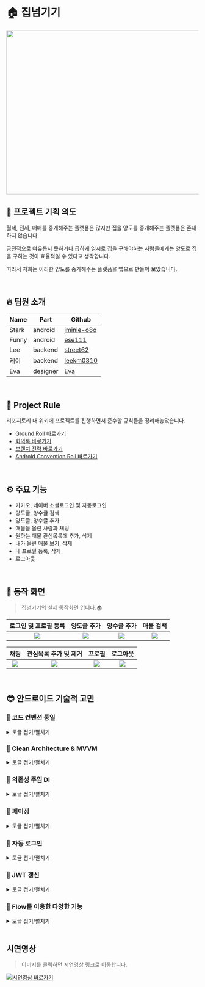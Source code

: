 # 🏠 집넘기기
<p align="center"><img src="https://user-images.githubusercontent.com/79504043/189599604-36c291f8-821f-461d-aa5f-31564292c0bb.png" width="900" height="430"/></p>

## 🚀 프로젝트 기획 의도
월세, 전세, 매매를 중개해주는 플랫폼은 많지만 집을 양도를 중개해주는 플랫폼은 존재하지 않습니다. 
  
  
금전적으로 여유롭지 못하거나 급하게 임시로 집을 구해야하는 사람들에게는 양도로 집을 구하는 것이 효율적일 수 있다고 생각합니다.  
  
  
따라서 저희는 이러한 양도를 중개해주는 플랫폼을 앱으로 만들어 보았습니다. 

</br>

## 🔥 팀원 소개
|Name|Part|Github|
|---|---|---|
|Stark|android|[jminie-o8o](https://github.com/jminie-o8o)|
|Funny|android|[ese111](https://github.com/ese111)|
|Lee|backend|[street62](https://github.com/street62)|
|케이|backend|[leekm0310](https://github.com/leekm0310)|
|Eva|designer|[Eva](https://evachu.design)|

</br>

## 📃 Project Rule

리포지토리 내 위키에 프로젝트를 진행하면서 준수할 규칙들을 정리해놓았습니다.
- [Ground Roll 바로가기](https://github.com/street62/Home-Rent-App/wiki/%EA%B7%B8%EB%9D%BC%EC%9A%B4%EB%93%9C-%EB%A1%A4)
- [회의록 바로가기](https://github.com/street62/Home-Rent-App/wiki/%ED%9A%8C%EC%9D%98%EB%A1%9D)
- [브랜치 전략 바로가기](https://github.com/street62/Home-Rent-App/wiki/%ED%98%91%EC%97%85-%EC%A0%84%EB%9E%B5)
- [Android Convention Roll 바로가기](https://github.com/street62/Home-Rent-App/wiki/%EC%95%88%EB%93%9C%EB%A1%9C%EC%9D%B4%EB%93%9C-%EC%BB%A8%EB%B2%A4%EC%85%98)

</br>

## ⚙ 주요 기능
- 카카오, 네이버 소셜로그인 및 자동로그인
- 양도글, 양수글 검색
- 양도글, 양수글 추가
- 매물을 올린 사람과 채팅
- 원하는 매물 관심목록에 추가, 삭제
- 내가 올린 매물 보기, 삭제
- 내 프로필 등록, 삭제
- 로그아웃

</br>

## 📱 동작 화면
<Blockquote>
집넘기기의 실제 동작화면 입니다.🏠
</Blockquote>

| 로그인 및 프로필 등록 | 양도글 추가 | 양수글 추가 | 매물 검색 |
|:--------:|:--------:|:--------:|:--------:|
| ![](https://github.com/street62/Home-Rent-App/blob/android_develop/screenshot/%EB%A1%9C%EA%B7%B8%EC%9D%B8%20%EB%B0%8F%20%ED%94%84%EB%A1%9C%ED%95%84%20%EB%93%B1%EB%A1%9D.gif) | ![](https://github.com/street62/Home-Rent-App/blob/android_develop/screenshot/%EC%96%91%EB%8F%84%EA%B8%80%20%EB%93%B1%EB%A1%9D.gif) | ![](https://github.com/street62/Home-Rent-App/blob/android_develop/screenshot/%EC%96%91%EC%88%98%EA%B8%80%20%EB%93%B1%EB%A1%9D.gif) | ![](https://github.com/street62/Home-Rent-App/blob/android_develop/screenshot/%EB%A7%A4%EB%AC%BC%20%EA%B2%80%EC%83%89.gif) |

| 채팅 | 관심목록 추가 및 제거 | 프로필 | 로그아웃 |
|:--------:|:--------:|:--------:|:--------:|
| ![](https://github.com/street62/Home-Rent-App/blob/android_develop/screenshot/%EC%B1%84%ED%8C%85.gif) | ![](https://github.com/street62/Home-Rent-App/blob/android_develop/screenshot/%EA%B4%80%EC%8B%AC%EB%AA%A9%EB%A1%9D%20%EC%B6%94%EA%B0%80%20%EB%B0%8F%20%EC%A0%9C%EA%B1%B0.gif) | ![](https://github.com/street62/Home-Rent-App/blob/android_develop/screenshot/%ED%94%84%EB%A1%9C%ED%95%84.gif) | ![](https://github.com/street62/Home-Rent-App/blob/android_develop/screenshot/%EB%A1%9C%EA%B7%B8%EC%95%84%EC%9B%83.gif) |

</br>

## 😎 안드로이드 기술적 고민
### 📌 코드 컨벤션 통일
<details>
<summary>토글 접기/펼치기</summary>
<div markdown="1">

<p align="center"><img src="https://user-images.githubusercontent.com/79504043/189822483-f6f6bf50-11f2-416c-85ae-3185979b0042.png" width="560" height="300"/></p>

> 집넘기기🏠는 coding convention, style guide 준수를 위해 ktlint를 사용했습니다.  

</br>

### 🤷‍♂️ 왜 ktlint?

- 유지보수성, 결합도, 응집도 등의 특성들이 소프트웨어의 품질을 향상시키기 위한 전략이라고 한다면, 코드 품질을 개선하기 위한 전략으로는 코드 리뷰, 정적 분석, 코딩 컨벤션 등이 존재
- 프로젝트 내에서 코드 스타일이 강제로 통일되기 때문에 서로 다른 스타일로 작성될 일이 없고 모든 프로젝트 내의 코드가 통일성이 생김 
- 이를 통해 코드 리뷰 시에 서로 다른 스타일로 인한 피로감이 줄어들고 가독성 저하 또는 불필요한 소통의 비용이 줄어들게 됨

저희는 여러 정적 분석 도구 중 공식 style을 기본으로 제공하는 ktlint를 적용하기로 하였습니다.

실제로 이번 집넘기기 프로젝트를 하면서 ktlint를 적용하였더니 팀원의 PR 코드리뷰 때 
한 줄로 길게 쓴 코드가 사라지고 코드가 더 눈에 잘 들어와서 좋았습니다.

</br>

### ktlint 적용 전
```kotlin
private fun setDefaultResult() {
        collectStateFlow(viewModel.searchWord) { keyword ->
            viewModel.getWantHomeResult(WantHomeResultRequest(keyword, true))             
        }
    }
```

### ktlint 적용 후
```kotlin
private fun setDefaultResult() {
        collectStateFlow(viewModel.searchWord) { keyword ->
            viewModel.getWantHomeResult(
                WantHomeResultRequest(
                    keyword,
                    true
                )
            )
        }
    }
```

</div>
</details>

### 📌 Clean Architecture & MVVM

<details>
<summary>토글 접기/펼치기</summary>
<div markdown="1">

<p align="center"><img src="https://user-images.githubusercontent.com/79504043/189823885-b9eddb33-861b-4bdf-b152-01ce5fac4a7e.png" width="560" height="400"/></p>

> 집넘기기🏠는 프로젝트 아키텍처 패턴으로 MVVM 패턴을 사용했습니다.

</br>

### 🤷‍♂️ 왜 아키텍처 패턴?

아키텍처패턴을 적용한 가장 큰 이유는 [안드로이드 공식문서](https://developer.android.com/topic/architecture)에서 말하는 **Seperation of concerns** 즉 **관심사의 분리**를 하기 위해서 입니다.

코드를 관심사 단위로 나누게 되면 한쪽에서 코드가 변경된다고 해도 다른쪽에서 신경쓸 필요가 없어지므로 유지 보수가 용이하다는 장점이 있습니다.

프로젝트를 꾸준히 유지보수 하기 위해 안드로이드 아키텍처패턴의 적용은 꼭 필요하다고 판단했습니다.

</br>

### 🤷‍♂️ 그렇다면 왜 MVVM?

**MVC 패턴의 단점**
- View와 Model 사이의 의존성이 높음
- Controller가 안드로이드에 종속되기 때문에 테스트가 어려워잠
- Controller에 많은 코드가 모이게 되어 Activity가 비대해잠
- 안드로이드 특성상 Activity가 View 표시와 Controller 역할을 같이 수행해야 하기 때문에 두 요소의 결합도가 높아잠

**MVP 패턴의 단점**
- View와 Presenter가 1:1로 강한 의존성을 가지게 됨
- 각각의 View마다 Presenter가 존재하게 되어서 코드량이 많아져 유지 보수가 힘들어질 수 있음

</br>

**이에 비해 MVVM 패턴은**
- View와 Model 사이의 의존성이 없음
- View는 ViewModel을 참조하지만 ViewModel은 View를 참조하지 않음
- 각각 부분이 독립적이라 모듈화 개발에 적합
- DataBinding을 함께 활용하면 View와 ViewModel 간의 의존성을 낮추고 View에서 처리하는 로직을 감소시킬 수 있

이에 따라 집넘기기는 MVVM 패턴을 사용하게 되었습니다.

</div>
</details>


### 📌 의존성 주입 DI

<details>
<summary>토글 접기/펼치기</summary>
<div markdown="1">

<p align="center"><img src="https://user-images.githubusercontent.com/79504043/189824297-fff7ce52-6b99-40fa-835a-894678bb25e5.png" width="660" height="400"/></p>

> 집넘기기🏠는 의존성 주입(DI)을 위해 Hilt를 사용했습니다.

</br>

### 🤷‍♂️ 의존성주입이 필요한 이유?
- 의존성 주입을 사용하지 않는다면 클래스 내부에서 직접 의존 항목의 인스턴스를 생성하거나, 직접 DI 객체를 만들어 수동으로 의존성을 주입해야 합니다.
- 이러한 방식은 코드의 재사용이 어렵고 리팩토링이 힘듭니다. 또한 ViewModelFactory의 경우 보일러 플레이트 코드가 발생하게 됩니다.

```kotlin
// ViewModel이 Repository를 가지고 있고, Repository가 DataSource를, DataSource는 AssetLoader를 ...
class ViewModelFactory(private val context: Context) : ViewModelProvider.Factory {
    override fun <T : ViewModel> create(modelClass: Class<T>): T {
        return when {
            modelClass.isAssignableFrom(HomeViewModel::class.java) -> {
                HomeViewModel(HomeRepository(HomeAssetDataSource(AssetLoader(context)))) as T
            }
            modelClass.isAssignableFrom(CategoryViewModel::class.java) -> {
                val repository = CategoryRepository(CategoryRemoteDataSource(ApiClient.create()))
                CategoryViewModel(repository) as T
            }
            else -> {
                throw IllegalArgumentException("Failed to create ViewModel: ${modelClass.name}")
            }
        }
    }
}
```

</br>

### 🤷‍♂️ 그렇다면 왜 Hilt?

안드로이드 DI 라이브러리로는 Dagger2, Koin 등의 다른 선택지도 있었지만
- 안드로이드 애플리케이션을 위한 Dagger와 관련 기반 코드들을 간소화
- 쉬운 설정과 가독성/이해도 그리고 앱간 코드 공유를 위한 표준 컴포넌트, 스코프 세트를 생성
- 다양한 빌드 유형에 대한 서로 다른 바인딩을 제공하는 쉬운 방법을 제공

위의 이유와 최근 기업 기술블로그를 보면 DI라이브러리를 Hilt로 이전하는 글을 많이 볼 수 있기에 Hilt를 선택했습니다.


</div>
</details>

### 📌 페이징

<details>
<summary>토글 접기/펼치기</summary>
<div markdown="1">

<p align="center"><img src="https://user-images.githubusercontent.com/79504043/189824780-88d9439f-9f1d-4d69-a663-53db92c6e195.jpeg" width="660" height="350"/></p>

> 집넘기기🏠는 서버에서 데이터 페이징 처리를 위해 **Paging3** 와 **Scrool Listener 를 통한 커스텀 구현** 2가지를 이용했습니다.

</br>

### 🤷‍♂️ 왜 페이징인가?

집 매물 데이터 전체를 한번에 요청하여 가져오는 경우, 아래와 같은 문제가 있었습니다.

- 과도한 데이터 요청에 따른 메모리, 데이터 손해

	⇒ 끝까지 피드를 보는 경우를 제외하면, 필요 이상의 메모리와 데이터가 소모됨

- Layer 사이의 불필요한 데이터 전달

	⇒ UI Layer, Data Layer 사이에서 필요 이상의 데이터를 주고 받음

즉 **속도는 빠르게, 부하는 적게** 하기 위해 지금 당장 필요한 데이터만 가져올 수 있도록 데이터를 분리하는 작업을 위해 페이징을 적용했습니다.

</br>

### 🤷‍♂️ 왜 두가지 방법을 사용했는가?

기본적으로 매물의 Item 삭제 로직이 없는 부분에서는 
- 페이징 된 데이터에 대한 인-메모리 캐싱을 지원, 앱이 페이징 된 데이터로 작업하는 동안 시스템 리소스를 효율적으로 사용할 수 있음
- 내장된 요청 중복 제거를 통해 앱이 네트워크 대역폭과 시스템 리소스를 효율적으로 사용
- 로드 한 데이터의 끝으로 스크롤 할 때 데이터를 자동으로 요청하는 구성이 가능한 RecyclerView 어댑터(PagingDataAdapter)를 제공
- 코틀린 코루틴과 Flow를 우선적으로 지원
- 오류 처리를 위한 기본적인 방법을 제공

위와 같은 이유로 Paging3 라이브러리를 사용했습니다.

</br>

하지만 데이터 삭제 로직을 수행하는데 이슈상황이 있었습니다.
기획상 관심목록, 내가 쓴 매물을 삭제하면 서버에 삭제 요청을 하면서 즉각적으로 UI에도 매물삭제가 반영되었어야하는데
특정 데이터 삭제 후 해당 데이터가 정상적으로 삭제 됐는지 콜백을 받고 Extention을 통해 삭제로직을 수행했을 때 UI에 반영되지 않았습니다.
```kotlin
// PaigingData로 감싸져 있다면 반응하지 않음
fun <E> MutableStateFlow<MutableList<E>>.removeElement(element: E) {
    if (element == null) {
        return
    }
    val tempMutableList = mutableListOf<E>()
    tempMutableList.addAll(this.value)
    tempMutableList.remove(element)
    this.value = tempMutableList
}
```
</br>

또한 콜백을 받고 refresh() 함수를 만들어 서버에서 새로운 데이터를 받아와도 전체 Size는 변화하였지만 index의 오류가 발생했습니다. 

</br>

![스크린샷 2022-09-13 오후 3 23 25](https://user-images.githubusercontent.com/79504043/189825604-3d83df8b-8349-4ca7-b4e4-e620700b17ea.png)

</br>

따라서 삭제 로직을 수행하는 부분에서는 Scrool Listener를 통한 커스텀 구현으로 페이징을 사용했습니다.


</div>
</details>


### 📌 자동 로그인

<details>
<summary>토글 접기/펼치기</summary>
<div markdown="1">

<p align="center"><img src="https://user-images.githubusercontent.com/79504043/189825339-4e046daa-f0cb-4396-80fa-3a405027088b.jpeg" width="660" height="350"/></p>

> 집넘기기🏠는 자동 로그인 구현을 위해 DataStore를 이용했습니다.

</br>

### 🤷‍♂️ 왜 DataStore?

유저의 토큰과 로그인 상태인지 아닌지를 저장하기 위해 SharedPrefernces와 DataStore 중 한 가지를 선택해야 했습니다.

SharedPreferences에는 다음과 같은 한계점이 존재했습니다.

- UI 스레드(메인 스레드)에서 호출할 수 있도록 API가 설계되었지만, UI 스레드를 블로킹해 ANR을 발생시킬 수 있음
- 런타임에 예외가 생기면 에러가 발생해 앱이 강제 종료될 수도 있음
- Type Safey가 보장되지 않아 어떤 데이터가 저장되고 추출되는지 일일히 데이터로 Type Convertind(형 변환) 해주어야 함

또한 공식문서에서도 만약 SharedPrefereces를 사용하고 있다면 DataStore로 이전할 것을 권고하고 있었습니다.

</br>

![공식문서 datastore](https://user-images.githubusercontent.com/79504043/189825824-b502a79c-509a-4836-8197-9edca1b66af5.png)

</br>

SharedPreferences에 비교하여 DataStore의 장점은 이러했습니다.
- 경량 스레드 모델을 구현하는 Coroutine을 사용해 내부를 구현함으로써 더욱 효율적으로 데이터를 저장할 수 있도록 함
	- 기존 UI 스레드에서 호출되어 ANR을 발생시킬 수 있었던 SharedPreferences와 다름
	- 내부에서 Coroutine의 IO Dispathcer를 사용해 IO를 담당하는 스레드 풀에서 데이터를 조작하도록 강제
	- 또한 Flow를 사용해 데이터를 추출할 수 있도록 만들어 데이터의 입출력을 모두 Coroutine에서 사용할 수 있도록 함
- Strong Consistency(강한 일관성)을 보장하는 Transaction API를 제공
	- Strong Consistency(강한 일관성)이란 다중 스레드 환경에서 안전하게 데이터를 입력하거나 조회하게 하는 것
	- 이를 통해 다중 스레드 환경에서 안전하게 데이터를 입력, 조회할 수 있도록 함
	- 이는 동시성 프로그래밍에서 중요한 요소

<p align="center"><img src="https://user-images.githubusercontent.com/79504043/189825944-fe84ba2e-581e-4e84-bdd3-db5683331e06.png" width="760" height="300"/></p>

위와 같은 이유로 DataStore를 선택하였습니다.

</div>
</details>

### 📌 JWT 갱신

<details>
<summary>토글 접기/펼치기</summary>
<div markdown="1">

> 집넘기기🏠는 유저 인증 유지를 위해 JWT의 RefreshToken을 사용했습니다.

### 🤷‍♂ 왜 Refresh JWT?

JWT를 이용할 경우 클라이언트에서 Access Token을 헤더에 넣어서 요청을 하게 되면 서버 측에서 Access Token을 확인을 하여 본인을 인증하고, 요청을 확인하게됩니다.
그러나 서버 측에서는 Access Token만 가지고는 정말 해당 클라이언트가 맞는지 확인이 불가능합니다.

그에 대한 해결책으로 저희 프로젝트에서는 Refresh Token을 이용해서 Access Token의 기간을 짧게 하고, 만료가 되면 Refresh Token과 함께 서버에 요청을 하여 Access Token을 갱신하고 다시 재요청을 보내는 방식으로 Access Token이 탈취당하더라도 금방 만료되어 다시 사용할 수 없도록 해서 피해를 최소화할 수 있도록 JWT를 갱신하는 방식을 채택하였습니다.

### Client Detail

안드로이드의 과제는 두 가지였습니다.
- 유저가 알지 못하게 재로그인을 하지않아도 토큰이 갱신 될 것
- 토큰이 갱신된 후 갱신된 토큰으로 보냈던 요청을 다시 보낼 것

이 두 가지의 문제를 해결하기 위해서 Okhttp3의 Authenticator와 Coroutine의 runblocking을 사용하였습니다.
- Access Token 만료 시 401코드가 내려옴
- 401이 응답으로 오면 Authenticator가 자동으로 Access Token과 Refresh Token을 헤더에 넣어주는 Interceptor를 이용해서 refresh 요청을 보냄
- 갱신된 토큰을 Appsession에 저장하고, 원래 진행하던 요청을 다시 요청

갱신된 토큰을 동기화하고 갱신된 토큰으로 다신 요청을 하기위해서 runblocking을 사용하여 잠시 스레드를 정지하였습니다.


</div>
</details>

### 📌 Flow를 이용한 다양한 기능

<details>
<summary>토글 접기/펼치기</summary>
<div markdown="1">

> 집넘기기🏠는 반응형 프로그래밍을 구현하기 위헤 **Flow**의 다양한 기능을 이용했습니다.	
	
### 🤷‍♂️ 왜 Flow?

- Coroutine Flow는 단일 값을 반환하는 suspend 함수와 다르게 순차적으로 여러값을 내보낼 수 있음
- 실시간으로 데이터를 내보내며 값을 소비하지 않고도 처리할 수 있는 장점이 있음


이 장점들을 이용하여 사용자의 이벤트를 받아서 처리하는 기능들을 구현하는데 Flow를 사용하였습니다.


### Client Detail

- 순간 검색기능
    - Flow의 debounce와 양방향 데이터 바인딩을 이용해서 사용자의 검색 내용을 바탕으로 검색을 합니다.
    - 사용자가 입력을 멈추면 해당 단어로 검색을 자동으로 시작합니다.
    - 양방향 데이터 바인딩으로 StateFlow에 값을 저장하고, StateFlow이 일정 시간 이후에 방출한 최신의 값을 이용해서 검색을 진행
    
- 다중클릭 방지
	- 좋아요 버튼같이 버튼 클릭으로 API 요청이 가는 경우 사용자가 악의(?)를 품고 연속으로 수 많은 클릭을 하게 되면 서버에 부하가 올 수도 있습니다.
	- 따라서 이를 방지하기 위해 일정 시간동안 들어온 값 중에서 가장 첫 번째 이벤트만 발행하고 나머지는 무시하는 RxJava의 throttleFirst() 기능이 필요했습니다.
	- 하지만 Flow에는 throttleFirst()의 기능을 하는 연산자가 없어 직접 확잠함수로 만들어 사용했습니다.

```kotlin
// 클릭 이벤트를 flow로 변환
fun View.clicks(): Flow<Unit> = callbackFlow {
    setOnClickListener {
        this.trySend(Unit)
    }
    awaitClose { setOnClickListener(null) }
}

// 마지막 발행 시간과 현재 시간 비교해서 이벤트 발행, 나머지는 무시.
fun <T> Flow<T>.throttleFirst(windowDuration: Long): Flow<T> = flow {
    var lastEmissionTime = 0L
    collect { upstream ->
        val currentTime = System.currentTimeMillis()
        if (currentTime - lastEmissionTime > windowDuration) {
            lastEmissionTime = currentTime
            emit(upstream)
        }
```

</div>
</details>

</br>

## 시연영상
<Blockquote>
이미지를 클릭하면 시연영상 링크로 이동합니다. 
</Blockquote>
 
[![시연영상 바로가기](https://user-images.githubusercontent.com/79504043/189822255-776cf84d-057d-4f0a-8662-423253a6bd62.jpeg)](https://www.youtube.com/watch?v=EhMm6OVVgiE)

